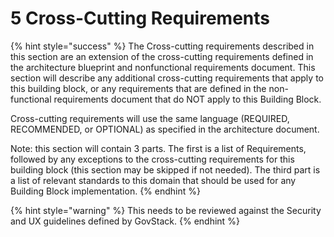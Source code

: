 # 5 Cross-Cutting Requirements

{% hint style="success" %}
The Cross-cutting requirements described in this section are an extension of the cross-cutting requirements defined in the architecture blueprint and nonfunctional requirements document. This section will describe any additional cross-cutting requirements that apply to this building block, or any requirements that are defined in the non-functional requirements document that do NOT apply to this Building Block.

Cross-cutting requirements will use the same language (REQUIRED, RECOMMENDED, or OPTIONAL) as specified in the architecture document.

Note: this section will contain 3 parts. The first is a list of Requirements, followed by any exceptions to the cross-cutting requirements for this building block (this section may be skipped if not needed). The third part is a list of relevant standards to this domain that should be used for any Building Block implementation.
{% endhint %}

{% hint style="warning" %}
This needs to be reviewed against the Security and UX guidelines defined by GovStack.&#x20;
{% endhint %}
